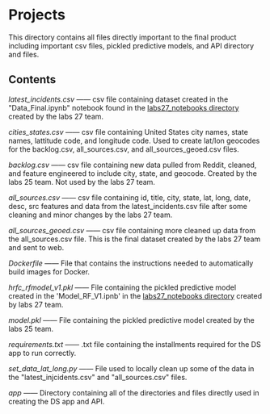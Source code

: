 # Projects

This directory contains all files directly important to the final product including important csv files, pickled predictive models, and API directory and files.

## Contents

*latest_incidents.csv* —— csv file containing dataset created in the "Data_Final.ipynb" notebook found in the [labs27_notebooks directory](https://github.com/Lambda-School-Labs/Labs27-C-HRF-DS/tree/main/labs27_notebooks) created by the labs 27 team.

*cities_states.csv* —— csv file containing United States city names, state names, lattitude code, and longitude code. Used to create lat/lon geocodes for the backlog.csv, all_sources.csv, and all_sources_geoed.csv files.

*backlog.csv* —— csv file containing new data pulled from Reddit, cleaned, and feature engineered to include city, state, and geocode. Created by the labs 25 team. Not used by the labs 27 team.

*all_sources.csv* —— csv file containing id, title, city, state, lat, long, date, desc, src features and data from the latest_incidents.csv file after some cleaning and minor changes by the labs 27 team.

*all_sources_geoed.csv* —— csv file containing more cleaned up data from the all_sources.csv file. This is the final dataset created by the labs 27 team and sent to web. 

*Dockerfile* —— File that contains the instructions needed to automatically build images for Docker.

*hrfc_rfmodel_v1.pkl* —— File containing the pickled predictive model created in the 'Model_RF_V1.ipnb' in the [labs27_notebooks directory](https://github.com/Lambda-School-Labs/Labs27-C-HRF-DS/tree/main/labs27_notebooks) created by labs 27 team.

*model.pkl* —— File containing the pickled predictive model created by the labs 25 team.

*requirements.txt* —— .txt file containing the installments required for the DS app to run correctly.

*set_data_lat_long.py* —— File used to locally clean up some of the data in the "latest_injcidents.csv" and "all_sources.csv" files.

*app* —— Directory containing all of the directories and files directly used in creating the DS app and API. 
